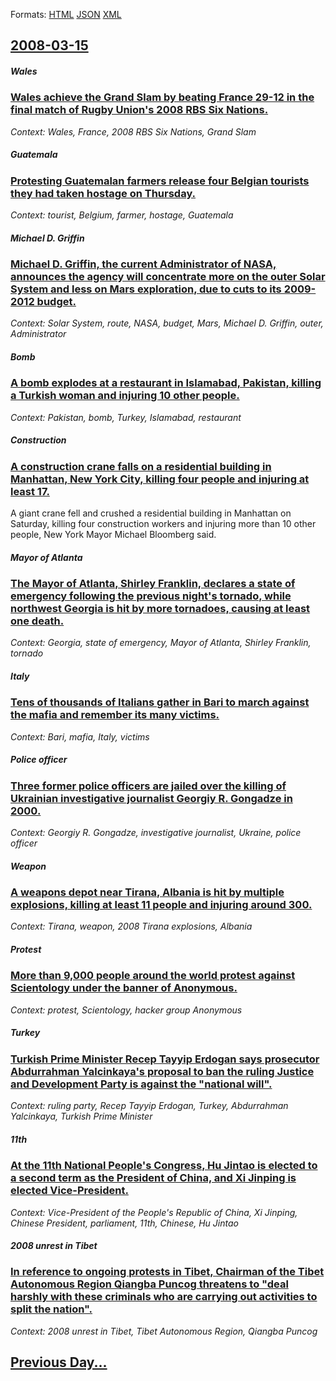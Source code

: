 
Formats: [HTML](2008/03/15/index.html)  [JSON](2008/03/15/index.json)  [XML](2008/03/15/index.xml)  

## [2008-03-15](/news/2008/03/15/index.md)

##### Wales
### [ Wales achieve the Grand Slam by beating France 29-12 in the final match of Rugby Union's 2008 RBS Six Nations. ](/news/2008/03/15/wales-achieve-the-grand-slam-by-beating-france-29-12-in-the-final-match-of-rugby-union-s-2008-rbs-six-nations.md)
_Context: Wales, France, 2008 RBS Six Nations, Grand Slam_

##### Guatemala
### [ Protesting Guatemalan farmers release four Belgian tourists they had taken hostage on Thursday. ](/news/2008/03/15/protesting-guatemalan-farmers-release-four-belgian-tourists-they-had-taken-hostage-on-thursday.md)
_Context: tourist, Belgium, farmer, hostage, Guatemala_

##### Michael D. Griffin
### [ Michael D. Griffin, the current Administrator of NASA, announces the agency will concentrate more on the outer Solar System and less on Mars exploration, due to cuts to its 2009-2012 budget. ](/news/2008/03/15/michael-d-griffin-the-current-administrator-of-nasa-announces-the-agency-will-concentrate-more-on-the-outer-solar-system-and-less-on-mar.md)
_Context: Solar System, route, NASA, budget, Mars, Michael D. Griffin, outer, Administrator_

##### Bomb
### [ A bomb explodes at a restaurant in Islamabad, Pakistan, killing a Turkish woman and injuring 10 other people. ](/news/2008/03/15/a-bomb-explodes-at-a-restaurant-in-islamabad-pakistan-killing-a-turkish-woman-and-injuring-10-other-people.md)
_Context: Pakistan, bomb, Turkey, Islamabad, restaurant_

##### Construction
### [ A construction crane falls on a residential building in Manhattan, New York City, killing four people and injuring at least 17. ](/news/2008/03/15/a-construction-crane-falls-on-a-residential-building-in-manhattan-new-york-city-killing-four-people-and-injuring-at-least-17.md)
A giant crane fell and crushed a residential building in Manhattan on Saturday, killing four construction workers and injuring more than 10 other people, New York Mayor Michael Bloomberg said.

##### Mayor of Atlanta
### [ The Mayor of Atlanta, Shirley Franklin, declares a state of emergency following the previous night's tornado, while northwest Georgia is hit by more tornadoes, causing at least one death. ](/news/2008/03/15/the-mayor-of-atlanta-shirley-franklin-declares-a-state-of-emergency-following-the-previous-night-s-tornado-while-northwest-georgia-is-hi.md)
_Context: Georgia, state of emergency, Mayor of Atlanta, Shirley Franklin, tornado_

##### Italy
### [ Tens of thousands of Italians gather in Bari to march against the mafia and remember its many victims. ](/news/2008/03/15/tens-of-thousands-of-italians-gather-in-bari-to-march-against-the-mafia-and-remember-its-many-victims.md)
_Context: Bari, mafia, Italy, victims_

##### Police officer
### [ Three former police officers are jailed over the killing of Ukrainian investigative journalist Georgiy R. Gongadze in 2000. ](/news/2008/03/15/three-former-police-officers-are-jailed-over-the-killing-of-ukrainian-investigative-journalist-georgiy-r-gongadze-in-2000.md)
_Context: Georgiy R. Gongadze, investigative journalist, Ukraine, police officer_

##### Weapon
### [ A weapons depot near Tirana, Albania is hit by multiple explosions, killing at least 11 people and injuring around 300. ](/news/2008/03/15/a-weapons-depot-near-tirana-albania-is-hit-by-multiple-explosions-killing-at-least-11-people-and-injuring-around-300.md)
_Context: Tirana, weapon, 2008 Tirana explosions, Albania_

##### Protest
### [ More than 9,000 people around the world protest against Scientology under the banner of Anonymous. ](/news/2008/03/15/more-than-9-000-people-around-the-world-protest-against-scientology-under-the-banner-of-anonymous.md)
_Context: protest, Scientology, hacker group Anonymous_

##### Turkey
### [ Turkish Prime Minister Recep Tayyip Erdogan says prosecutor Abdurrahman Yalcinkaya's proposal to ban the ruling Justice and Development Party is against the "national will". ](/news/2008/03/15/turkish-prime-minister-recep-tayyip-erdoaan-says-prosecutor-abdurrahman-yalassa-nkaya-s-proposal-to-ban-the-ruling-justice-and-development.md)
_Context: ruling party, Recep Tayyip Erdogan, Turkey, Abdurrahman Yalcinkaya, Turkish Prime Minister_

##### 11th
### [ At the 11th National People's Congress, Hu Jintao is elected to a second term as the President of China, and Xi Jinping is elected Vice-President. ](/news/2008/03/15/at-the-11th-national-people-s-congress-hu-jintao-is-elected-to-a-second-term-as-the-president-of-china-and-xi-jinping-is-elected-vice-pre.md)
_Context: Vice-President of the People's Republic of China, Xi Jinping, Chinese President, parliament, 11th, Chinese, Hu Jintao_

##### 2008 unrest in Tibet
### [ In reference to ongoing protests in Tibet, Chairman of the Tibet Autonomous Region Qiangba Puncog threatens to "deal harshly with these criminals who are carrying out activities to split the nation". ](/news/2008/03/15/in-reference-to-ongoing-protests-in-tibet-chairman-of-the-tibet-autonomous-region-qiangba-puncog-threatens-to-deal-harshly-with-these-cri.md)
_Context: 2008 unrest in Tibet, Tibet Autonomous Region, Qiangba Puncog_

## [Previous Day...](/news/2008/03/14/index.md)

